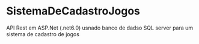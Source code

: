 # SistemaDeCadastroJogos

API Rest em ASP.Net (.net6.0) usnado banco de dadso SQL server para um sistema de cadastro de jogos
